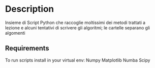 # Description

Insieme di Script Python che raccoglie moltissimi dei metodi trattati a lezione e alcuni tentativi di scrivere gli algoritmi; le cartelle separano gli algomenti

## Requirements

To run scripts install in your virtual env:
Numpy
Matplotlib
Numba
Scipy
